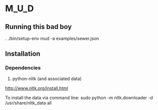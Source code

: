 # M_U_D

## Running this bad boy

   . ./bin/setup-env
   mud -a examples/sewer.json

## Installation

### Dependencies

1. python-nltk (and associated data)

http://www.nltk.org/install.html

To install the data via command line:
   sudo python -m nltk.downloader -d /usr/share/nltk_data all
